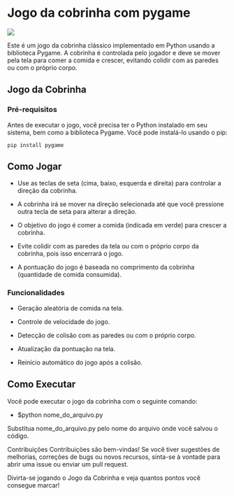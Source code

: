 # Jogo da cobrinha com pygame

<img src="https://images.app.goo.gl"/>

Este é um jogo da cobrinha clássico implementado em Python usando a biblioteca Pygame. A cobrinha é controlada pelo jogador e deve se mover pela tela para comer a comida e crescer, evitando colidir com as paredes ou com o próprio corpo.

## Jogo da Cobrinha

### Pré-requisitos
Antes de executar o jogo, você precisa ter o Python instalado em seu sistema, bem como a biblioteca Pygame. Você pode instalá-lo usando o pip:

```
pip install pygame
```


## Como Jogar

- Use as teclas de seta (cima, baixo, esquerda e direita) para controlar a direção da cobrinha.
  
- A cobrinha irá se mover na direção selecionada até que você pressione outra tecla de seta para alterar a direção.
  
- O objetivo do jogo é comer a comida (indicada em verde) para crescer a cobrinha.
  
- Evite colidir com as paredes da tela ou com o próprio corpo da cobrinha, pois isso encerrará o jogo.
  
- A pontuação do jogo é baseada no comprimento da cobrinha (quantidade de comida consumida).
  
### Funcionalidades

- Geração aleatória de comida na tela.
  
- Controle de velocidade do jogo.
  
- Detecção de colisão com as paredes ou com o próprio corpo.
  
- Atualização da pontuação na tela.
  
- Reinício automático do jogo após a colisão.
  
## Como Executar
Você pode executar o jogo da cobrinha com o seguinte comando:

- $python nome_do_arquivo.py

Substitua nome_do_arquivo.py pelo nome do arquivo onde você salvou o código.

Contribuições
Contribuições são bem-vindas! Se você tiver sugestões de melhorias, correções de bugs ou novos recursos, sinta-se à vontade para abrir uma issue ou enviar um pull request.

Divirta-se jogando o Jogo da Cobrinha e veja quantos pontos você consegue marcar!
